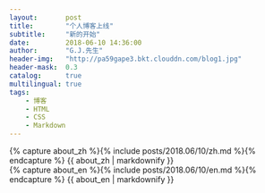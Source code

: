 ```yaml
---
layout:       post
title:        "个人博客上线"
subtitle:     "新的开始"
date:         2018-06-10 14:36:00
author:       "G.J.先生"
header-img:   "http://pa59gape3.bkt.clouddn.com/blog1.jpg"
header-mask:  0.3
catalog:      true
multilingual: true
tags:
    - 博客
    - HTML
    - CSS
    - Markdown
---
```


<!-- Chinese Version -->
<div class="zh post-container">
    {% capture about_zh %}{% include posts/2018.06/10/zh.md %}{% endcapture %}
    {{ about_zh | markdownify }}
</div>

<!-- English Version -->
<div class="en post-container">
    {% capture about_en %}{% include posts/2018.06/10/en.md %}{% endcapture %}
    {{ about_en | markdownify }}
</div>
